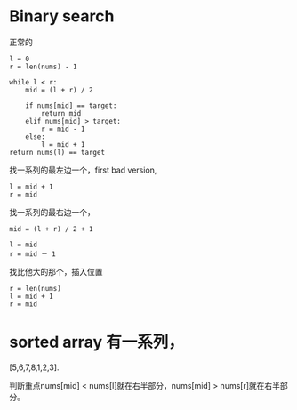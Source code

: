 # Binary search

正常的
```
l = 0
r = len(nums) - 1

while l < r:
    mid = (l + r) / 2
    
    if nums[mid] == target:
        return mid
    elif nums[mid] > target:
        r = mid - 1
    else:
        l = mid + 1
return nums(l) == target
```

找一系列的最左边一个，first bad version,
```
l = mid + 1
r = mid
```

找一系列的最右边一个，
```
mid = (l + r) / 2 + 1

l = mid
r = mid － 1
```



找比他大的那个，插入位置
```
r = len(nums)
l = mid + 1
r = mid
```

# sorted array 有一系列，

[5,6,7,8,1,2,3].

判断重点nums[mid] < nums[l]就在右半部分，nums[mid] > nums[r]就在右半部分。









